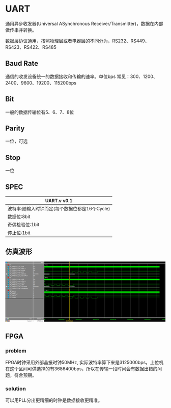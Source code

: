 # UART
通用异步收发器(Universal ASynchronous Receiver/Transmitter)，数据在内部做传串并转换。

数据层协议通用，按照物理层或者电器层的不同分为，RS232、RS449、RS423、RS422、RS485

## Baud Rate
通信的收发设备统一的数据接收和传输的速率。单位bps
常见：300、1200、2400、9600、19200、115200bps
## Bit 
一般的数据传输位有5、6、7、8位
## Parity 
一位，可选
## Stop 
一位

## SPEC
|UART.v v0.1        |
|------------------ |
|波特率:随输入时钟而定(每个数据位都是16个Cycle)|    
|数据位:8bit         |
|奇偶检验位:1bit      |
|停止位:1bit         |

## 仿真波形
 ![UART](/DOC/assets/UART.bmp)

## FPGA
### problem
FPGA时钟采用外部晶振时钟50MHz, 实际波特率算下来是3125000bps，上位机在这个区间可供选择的有3686400bps，所以在传输一段时间会有数据出错的问题，符合预期。

### solution
可以用PLL分出更精细的时钟是数据接收更精准。